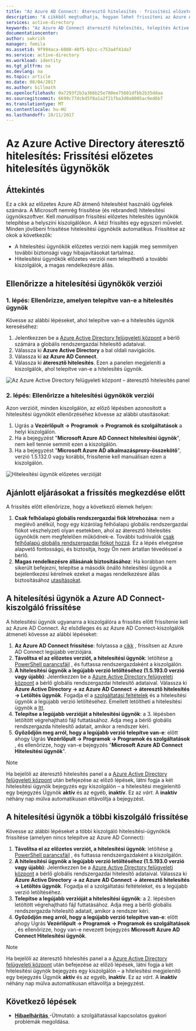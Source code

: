 ```yaml
---
title: "Az Azure AD Connect: Áteresztő hitelesítés - frissítési előzetes hitelesítés ügynökök |} Microsoft Docs"
description: "A cikkből megtudhatja, hogyan lehet frissíteni az Azure Active Directory (Azure AD) áteresztő hitelesítés konfigurációját."
services: active-directory
keywords: "Az Azure AD Connect áteresztő hitelesítés, telepítés Active Directory szükséges összetevőket az Azure AD, SSO, egyszeri bejelentkezést."
documentationcenter: 
author: swkrish
manager: femila
ms.assetid: 9f994aca-6088-40f5-b2cc-c753a4f41da7
ms.service: active-directory
ms.workload: identity
ms.tgt_pltfrm: na
ms.devlang: na
ms.topic: article
ms.date: 08/04/2017
ms.author: billmath
ms.openlocfilehash: 0a7293f2b3a366b25e780ee75601dfbb2b35ddaa
ms.sourcegitcommit: 6699c77dcbd5f8a1a2f21fba3d0a0005ac9ed6b7
ms.translationtype: MT
ms.contentlocale: hu-HU
ms.lasthandoff: 10/11/2017
---
```

# <a name="azure-active-directory-pass-through-authentication-upgrade-preview-authentication-agents"></a>Az Azure Active Directory áteresztő hitelesítés: Frissítési előzetes hitelesítés ügynökök

## <a name="overview"></a>Áttekintés

Ez a cikk az előzetes Azure AD átmenő hitelesítést használó ügyfelek számára. A Microsoft nemrég frissítése (és rebranded) hitelesítési ügynökszoftver. Kell _manuálisan_ frissítési előzetes hitelesítés ügynökök telepítése a helyszíni kiszolgálókon. A kézi frissítés egy egyszeri művelet. Minden jövőbeni frissítése hitelesítési ügynökök automatikus. Frissítése az okok a következők:

- A hitelesítési ügynökök előzetes verziói nem kapják meg semmilyen további biztonsági vagy hibajavításokat tartalmaz.
-   Hitelesítési ügynökök előzetes verziói nem telepíthető a további kiszolgálók, a magas rendelkezésre állás.

## <a name="check-versions-of-your-authentication-agents"></a>Ellenőrizze a hitelesítési ügynökök verziói

### <a name="step-1-check-where-your-authentication-agents-are-installed"></a>1. lépés: Ellenőrizze, amelyen telepítve van-e a hitelesítés ügynök

Kövesse az alábbi lépéseket, ahol telepítve van-e a hitelesítés ügynök kereséséhez:

1. Jelentkezzen be a [Azure Active Directory felügyeleti központ](https://aad.portal.azure.com) a bérlő számára a globális rendszergazdai hitelesítő adataival.
2. Válassza ki **Azure Active Directory** a bal oldali navigációs.
3. Válassza ki **az Azure AD Connect**. 
4. Válassza ki **áteresztő hitelesítés**. Ezen a panelen megjeleníti a kiszolgálók, ahol telepítve van-e a hitelesítés ügynök.

![Az Azure Active Directory felügyeleti központ – áteresztő hitelesítés panel](./media/active-directory-aadconnect-pass-through-authentication/pta8.png)

### <a name="step-2-check-the-versions-of-your-authentication-agents"></a>2. lépés: Ellenőrizze a hitelesítési ügynökök verziói

Azon verzióit, minden kiszolgálón, az előző lépésben azonosított a hitelesítési ügynököt ellenőrzéséhez kövesse az alábbi utasításokat:

1. Ugrás a **Vezérlőpult -> Programok -> Programok és szolgáltatások** a helyi kiszolgálón.
2. Ha a bejegyzést "**Microsoft Azure AD Connect hitelesítési ügynök**", nem kell tennie semmit ezen a kiszolgálón.
3. Ha a bejegyzést "**Microsoft Azure AD alkalmazásproxy-összekötő**", verzió 1.5.132.0 vagy korábbi, frissítenie kell manuálisan ezen a kiszolgálón.

![Hitelesítési ügynök előzetes verzióját](./media/active-directory-aadconnect-pass-through-authentication/pta6.png)

## <a name="best-practices-to-follow-before-starting-the-upgrade"></a>Ajánlott eljárásokat a frissítés megkezdése előtt

A frissítés előtt ellenőrizze, hogy a következő elemek helyen:

1. **Csak felhőalapú globális rendszergazdai fiók létrehozása**: nem a meglévő anélkül, hogy egy kizárólag felhőalapú globális rendszergazdai fiókot vészhelyzeti olyan esetekben, ahol az áteresztő hitelesítés ügynökök nem megfelelően működnek-e. További tudnivalók [csak felhőalapú globális rendszergazdai fiókot hozzá](../active-directory-users-create-azure-portal.md). Ez a lépés elvégzése alapvető fontosságú, és biztosítja, hogy Ön nem ártatlan tévedéssel a bérlő.
2.  **Magas rendelkezésre állásának biztosításához**: Ha korábban nem sikerült befejezni, telepítse a második önálló hitelesítési ügynök a bejelentkezési kérelmek ezeket a magas rendelkezésre állás biztosításához [utasításokat](active-directory-aadconnect-pass-through-authentication-quick-start.md#step-5-ensure-high-availability).

## <a name="upgrading-the-authentication-agent-on-your-azure-ad-connect-server"></a>A hitelesítési ügynök a Azure AD Connect-kiszolgáló frissítése

A hitelesítési ügynök ugyanarra a kiszolgálóra a frissítés előtt frissítenie kell az Azure AD Connect. Az elsődleges és az Azure AD Connect-kiszolgálók átmeneti kövesse az alábbi lépéseket:

1. **Az Azure AD Connect frissítése**: folytassa a [cikk](./active-directory-aadconnect-upgrade-previous-version.md) , frissítsen az Azure AD Connect legújabb verziójára.
2. **Távolítsa el az előzetes verziót, a hitelesítési ügynök**: letöltése [a PowerShell parancsfájl](https://aka.ms/rmpreviewagent) , és futtassa rendszergazdaként a kiszolgálón.
3. **A hitelesítési ügynök a legújabb verzió letöltéséhez (1.5.193.0 verzió vagy újabb)**: Jelentkezzen be a [Azure Active Directory felügyeleti központ](https://aad.portal.azure.com) a bérlő globális rendszergazdai hitelesítő adataival. Válassza ki **Azure Active Directory -> az Azure AD Connect -> áteresztő hitelesítés -> Letöltés ügynök**. Fogadja el a [szolgáltatási feltételek](https://aka.ms/authagenteula) és a hitelesítési ügynök a legújabb verzió letöltéséhez. Emellett letöltheti a hitelesítési ügynök a [Itt](https://aka.ms/getauthagent).
4. **Telepítse a legújabb verzióját a hitelesítési ügynök**: a 3. lépésben letöltött végrehajtható fájl futtatásához. Adja meg a bérlő globális rendszergazda hitelesítő adatait, amikor a rendszer kéri.
5. **Győződjön meg arról, hogy a legújabb verzió telepítve van-e**: előtt ahogy Ugrás **Vezérlőpult -> Programok -> Programok és szolgáltatások** , és ellenőrizze, hogy van-e bejegyzés "**Microsoft Azure AD Connect Hitelesítési ügynök**".

>[!NOTE]
>Ha bejelöli az áteresztő hitelesítés panel a a [Azure Active Directory felügyeleti központ](https://aad.portal.azure.com) után befejezése az előző lépések, látni fogja a két hitelesítési ügynök bejegyzés egy kiszolgálón – a hitelesítési megjelenítő egy bejegyzés Ügynök **aktív** és az egyéb, **inaktív**. Ez az _várt_. A **inaktív** néhány nap múlva automatikusan eltávolítja a bejegyzést.

## <a name="upgrading-the-authentication-agent-on-other-servers"></a>A hitelesítési ügynök a többi kiszolgáló frissítése

Kövesse az alábbi lépéseket a többi kiszolgáló hitelesítési-ügynökök frissítése (amelyen nincs telepítve az Azure AD Connect):

1. **Távolítsa el az előzetes verziót, a hitelesítési ügynök**: letöltése [a PowerShell parancsfájl](https://aka.ms/rmpreviewagent) , és futtassa rendszergazdaként a kiszolgálón.
2. **A hitelesítési ügynök a legújabb verzió letöltéséhez (1.5.193.0 verzió vagy újabb)**: Jelentkezzen be a [Azure Active Directory felügyeleti központ](https://aad.portal.azure.com) a bérlő globális rendszergazdai hitelesítő adataival. Válassza ki **Azure Active Directory -> az Azure AD Connect -> áteresztő hitelesítés -> Letöltés ügynök**. Fogadja el a szolgáltatási feltételeket, és a legújabb verzió letöltéséhez.
3. **Telepítse a legújabb verzióját a hitelesítési ügynök**: a 2. lépésben letöltött végrehajtható fájl futtatásához. Adja meg a bérlő globális rendszergazda hitelesítő adatait, amikor a rendszer kéri.
4. **Győződjön meg arról, hogy a legújabb verzió telepítve van-e**: előtt ahogy Ugrás **Vezérlőpult -> Programok -> Programok és szolgáltatások** , és ellenőrizze, hogy van-e nevezett bejegyzés **Microsoft Azure AD Connect Hitelesítési ügynök**.

>[!NOTE]
>Ha bejelöli az áteresztő hitelesítés panel a a [Azure Active Directory felügyeleti központ](https://aad.portal.azure.com) után befejezése az előző lépések, látni fogja a két hitelesítési ügynök bejegyzés egy kiszolgálón – a hitelesítési megjelenítő egy bejegyzés Ügynök **aktív** és az egyéb, **inaktív**. Ez az _várt_. A **inaktív** néhány nap múlva automatikusan eltávolítja a bejegyzést.

## <a name="next-steps"></a>Következő lépések
- [**Hibaelhárítás** ](active-directory-aadconnect-troubleshoot-pass-through-authentication.md) -Útmutató: a szolgáltatással kapcsolatos gyakori problémák megoldása.
